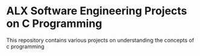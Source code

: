 # ALX Software Engineering Projects on C Programming
This repository contains various projects on understanding the concepts of c programming
